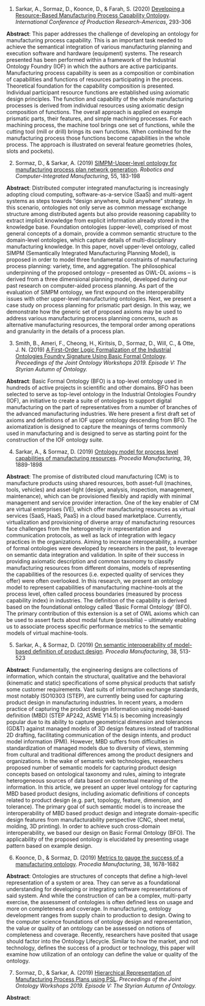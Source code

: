 1. Sarkar, A., Sormaz, D., Koonce, D., & Farah, S. (2020) <a href= "https://doi.org/10.1007/978-3-030-76307-7_22"> Developing a Resource-Based Manufacturing Process Capability Ontology</a>. <i>International Conference of Production Research-Americas</i>, 293-306

**Abstract**:
This paper addresses the challenge of developing an ontology for manufacturing process capability. This is an important task needed to achieve the semantical integration of various manufacturing planning and execution software and hardware (equipment) systems. The research presented has been performed within a framework of the Industrial Ontology Foundry (IOF) in which the authors are active participants. Manufacturing process capability is seen as a composition or combination of capabilities and functions of resources participating in the process. Theoretical foundation for the capability composition is presented. Individual participant resource functions are established using axiomatic design principles. The function and capability of the whole manufacturing processes is derived from individual resources using axiomatic design composition of functions. The overall approach is applied on example prismatic parts, their features, and simple machining processes. For each machining process, the machine tool brings one set of functions, while the cutting tool (mill or drill) brings its own functions. When combined for the manufacturing process those functions become capabilities in the whole process. The approach is illustrated on several feature geometries (holes, slots and pockets).





2. Sormaz, D., & Sarkar, A. (2019) <a href="https://doi.org/10.1016/j.rcim.2018.04.002">SIMPM-Upper-level ontology for manufacturing process plan network generation</a>. <i>Robotics and Computer-Integrated Manufacturing</i>, 55, 183-198

**Abstract**:
Distributed computer integrated manufacturing is increasingly adopting cloud computing, software-as-a-service (SaaS) and multi-agent systems as steps towards “design anywhere, build anywhere” strategy. In this scenario, ontologies not only serve as common message exchange structure among distributed agents but also provide reasoning capability to extract implicit knowledge from explicit information already stored in the knowledge base. Foundation ontologies (upper-level), comprised of most general concepts of a domain, provide a common semantic structure to the domain-level ontologies, which capture details of multi-disciplinary manufacturing knowledge. In this paper, novel upper-level ontology, called SIMPM (Semantically Integrated Manufacturing Planning Model), is proposed in order to model three fundamental constraints of manufacturing process planning: variety, time, and aggregation. The philosophical underpinning of the proposed ontology – presented as OWL-DL axioms – is derived from a three dimensional planning model, developed during our past research on computer-aided process planning. As part of the evaluation of SIMPM ontology, we first expound on the interoperability issues with other upper-level manufacturing ontologies. Next, we present a case study on process planning for prismatic part design. In this way, we demonstrate how the generic set of proposed axioms may be used to address various manufacturing process planning concerns, such as alternative manufacturing resources, the temporal order among operations and granularity in the details of a process plan.






3. Smith, B., Ameri, F., Cheong, H., Kiritsis, D., Sormaz, D., Will, C., & Otte, J. N. (2019) <a href= "https://www.researchgate.net/publication/336266083_A_First-Order_Logic_Formalization_of_the_Industrial_Ontologies_Foundry_Signature_Using_Basic_Formal_Ontology"> A First-Order Logic Formalization of the Industrial Ontologies Foundry Signature Using Basic Formal Ontology</a>. <i>Preceedings of the Joint Ontology Workshops 2019. Episode V: The Styrian Autumn of Ontology.</I>

**Abstract**:
Basic Formal Ontology (BFO) is a top-level ontology used in hundreds of active projects in scientific and other domains. BFO has been selected to serve as top-level ontology in the Industrial Ontologies Foundry (IOF), an initiative to create a suite of ontologies to support digital manufacturing on the part of representatives from a number of branches of the advanced manufacturing industries. We here present a first draft set of axioms and definitions of an IOF upper ontology descending from BFO. The axiomatization is designed to capture the meanings of terms commonly used in manufacturing and is designed to serve as starting point for the construction of the IOF ontology suite.


4. Sarkar, A., & Sormaz, D. (2019) <a href= "https://doi.org/10.1016/j.promfg.2020.01.244">Ontology model for process level capabilities of manufacturing resources</a>. <i>Procedia Manufacturing</i>, 39, 1889-1898

**Abstract**:
The promise of distributed cloud manufacturing (CM) is to manufacture products using shared resources, both asset-full (machines, tools, vehicles) and asset-light (design, analysis, inspection, management, maintenance), which can be provisioned flexibly and rapidly with minimal management and service provider interaction. One of the key enabler of CM are virtual enterprises (VE), which offer manufacturing resources as virtual services (SaaS, HaaS, PaaS) in a cloud based marketplace. Currently, virtualization and provisioning of diverse array of manufacturing resources face challenges from the heterogeneity in representation and communication protocols, as well as lack of integration with legacy practices in the organizations. Aiming to increase interoperability, a number of formal ontologies were developed by researchers in the past, to leverage on semantic data integration and validation. In spite of their success in providing axiomatic description and common taxonomy to classify manufacturing resources from different domains, models of representing the capabilities of the resources (i.e. expected quality of services they offer) were often overlooked. In this research, we present an ontology model to represent capabilities of manufacturing machine-tools at the process level, often called process boundaries (measured by process capability index) in industries. The definition of the capability is derived based on the foundational ontology called ‘Basic Formal Ontology’ (BFO). The primary contribution of this extension is a set of OWL axioms which can be used to assert facts about modal future (possibilia) – ultimately enabling us to associate process specific performance metrics to the semantic models of virtual machine-tools.


5. Sarkar, A., & Sormaz, D. (2019) <a href= "https://doi.org/10.1016/j.promfg.2020.01.065">On semantic interoperability of model-based definition of product design</a>. <i>Procedia Manufacturing</i>, 38, 513-523

**Abstract**:
Fundamentally, the engineering designs are collections of information, which contain the structural, qualitative and the behavioral (kinematic and static) specifications of some physical products that satisfy some customer requirements. Vast suits of information exchange standards, most notably ISO10303 (STEP), are currently being used for capturing product design in manufacturing industries. In recent years, a modern practice of capturing the product design information using model-based definition (MBD) (STEP AP242, ASME Y14.5) is becoming increasingly popular due to its ability to capture geometrical dimension and tolerances (GD&T) against managed models of 3D design features instead of traditional 2D drafting, facilitating communication of the design intents, and product model information (PMI). However, MBD suffers from difficulties in standardization of managed models due to diversity of views, stemming from cultural and traditional differences among the product designers and organizations. In the wake of semantic web technologies, researchers proposed number of semantic models for capturing product design concepts based on ontological taxonomy and rules, aiming to integrate heterogeneous sources of data based on contextual meaning of the information. In this article, we present an upper level ontology for capturing MBD based product designs, including axiomatic definitions of concepts related to product design (e.g. part, topology, feature, dimension, and tolerance). The primary goal of such semantic model is to increase the interoperability of MBD based product design and integrate domain-specific design features from manufacturability perspective (CNC, sheet metal, molding, 3D printing). In order to achieve such cross-domain interoperability, we based our design on Basic Formal Ontology (BFO). The applicability of the proposed ontology is elucidated by presenting usage pattern based on example design.


6. Koonce, D., & Sormaz, D. (2019) <a href= "https://doi.org/10.1016/j.promfg.2020.01.116">Metrics to gauge the success of a manufacturing ontology</a>. <i>Procedia Manufacturing</i>, 38, 1678-1682 

**Abstract**:
Ontologies are structures of concepts that define a high-level representation of a system or area. They can serve as a foundational understanding for developing or integrating software representations of said system. And while the construction of can be a complex, multi-party exercise, the assessment of ontologies is often defined less on usage and more on completeness and coverage. In manufacturing, ontology development ranges from supply chain to production to design. Owing to the computer science foundations of ontology design and representation, the value or quality of an ontology can be assessed on notions of completeness and coverage. Recently, researchers have posited that usage should factor into the Ontology Lifecycle. Similar to how the market, and not technology, defines the success of a product or technology, this paper will examine how utilization of an ontology can define the value or quality of the ontology.

7. Sormaz, D., & Sarkar, A. (2019) <a href= "http://ceur-ws.org/Vol-2518/paper-FOMI7.pdf">Hierarchical Representation of Manufacturing Process Plans using PSL</a>. <i>Preceedings of the Joint Ontology Workshops 2019. Episode V: The Styrian Autumn of Ontology.</i>

**Abstract**:

